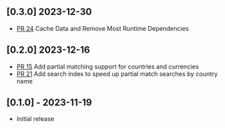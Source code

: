 ## [0.3.0] 2023-12-30

- [PR 24](https://github.com/apainintheneck/atlasq/pull/24) Cache Data and Remove Most Runtime Dependencies

## [0.2.0] 2023-12-16

- [PR 15](https://github.com/apainintheneck/atlasq/pull/15) Add partial matching support for countries and currencies
- [PR 21](https://github.com/apainintheneck/atlasq/pull/21) Add search index to speed up partial match searches by country name

## [0.1.0] - 2023-11-19

- Initial release
